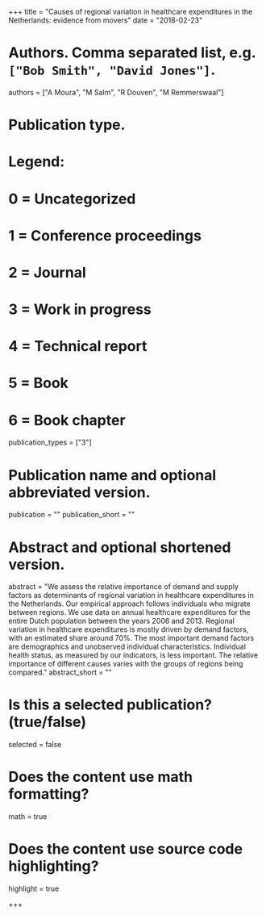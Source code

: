 +++
title = "Causes of regional variation in healthcare expenditures in the Netherlands: evidence from movers"
date = "2018-02-23"

# Authors. Comma separated list, e.g. `["Bob Smith", "David Jones"]`.
authors = ["A Moura", "M Salm", "R Douven", "M Remmerswaal"]

# Publication type.
# Legend:
# 0 = Uncategorized
# 1 = Conference proceedings
# 2 = Journal
# 3 = Work in progress
# 4 = Technical report
# 5 = Book
# 6 = Book chapter
publication_types = ["3"]

# Publication name and optional abbreviated version.
publication = ""
publication_short = ""

# Abstract and optional shortened version.
abstract = "We assess the relative importance of demand and supply factors as determinants of regional variation in healthcare expenditures in the Netherlands. Our empirical approach follows individuals who migrate between regions. We use data on annual healthcare expenditures for the entire Dutch population between the years 2006 and 2013. Regional variation in healthcare expenditures is mostly driven by demand factors, with an estimated share around 70%. The most important demand factors are demographics and unobserved individual characteristics. Individual health status, as measured by our indicators, is less important. The relative importance of different causes varies with the groups of regions being compared."
abstract_short = ""


# Is this a selected publication? (true/false)
selected = false


# Does the content use math formatting?
math = true

# Does the content use source code highlighting?
highlight = true


+++


